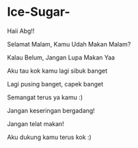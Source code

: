 # Ice-Sugar-
Haii Abg!!

Selamat Malam, Kamu Udah Makan Malam?

Kalau Belum, Jangan Lupa Makan Yaa

Aku tau kok kamu lagi sibuk banget

Lagi pusing banget, capek banget

Semangat terus ya kamu :)

Jangan keseringan bergadang!

Jangan telat makan!

Aku dukung kamu terus kok :)


